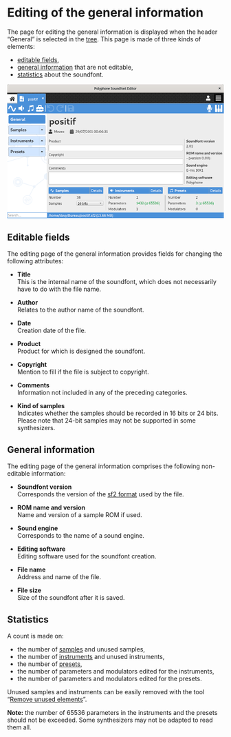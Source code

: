 # Editing of the general information

The page for editing the general information is displayed when the header
“General” is selected in the [tree]. This page is made of three kinds of
elements:

  - [editable fields],
  - [general information] that are not editable,
  - [statistics] about the soundfont.

![global information page]


<a name="doc_edit"/>

## Editable fields

The editing page of the general information provides fields for changing the
following attributes:

  - **Title**  
    This is the internal name of the soundfont, which does not necessarily have
    to do with the file name.

  - **Author**  
    Relates to the author name of the soundfont.

  - **Date**  
    Creation date of the file.

  - **Product**  
    Product for which is designed the soundfont.

  - **Copyright**  
    Mention to fill if the file is subject to copyright.

  - **Comments**  
    Information not included in any of the preceding categories.

  - **Kind of samples**  
    Indicates whether the samples should be recorded in 16 bits or 24 bits.
    Please note that 24-bit samples may not be supported in some synthesizers.


<a name="doc_info"/>

## General information

The editing page of the general information comprises the following non-editable
information:

  - **Soundfont version**  
    Corresponds the version of the [sf2 format] used by the file.

  - **ROM name and version**  
    Name and version of a sample ROM if used.

  - **Sound engine**  
    Corresponds to the name of a sound engine.

  - **Editing software**  
    Editing software used for the soundfont creation.

  - **File name**  
    Address and name of the file.

  - **File size**  
    Size of the soundfont after it is saved.


<a name="doc_stats"/>

## Statistics

A count is made on:

  - the number of [samples] and unused samples,
  - the number of [instruments] and unused instruments,
  - the number of [presets],
  - the number of parameters and modulators edited for the instruments,
  - the number of parameters and modulators edited for the presets.

Unused samples and instruments can be easily removed with the tool
“[Remove unused elements]”.

**Note:** the number of 65536 parameters in the instruments and the presets
should not be exceeded. Some synthesizers may not be adapted to read them all.



[editable fields]:     #doc_edit
[general information]: #doc_info
[statistics]:          #doc_stats

[tree]:                   ../tree.md
[sf2 format]:             ../../annexes/the-different-soundfont-formats.md#doc_sf2
[samples]:                sample-editor.md
[instruments]:            instrument-editor.md
[presets]:                preset-editor.md
[Remove unused elements]: ../tools/global-tools.md#doc_unused

[global information page]: ../../images/edit_general.png
